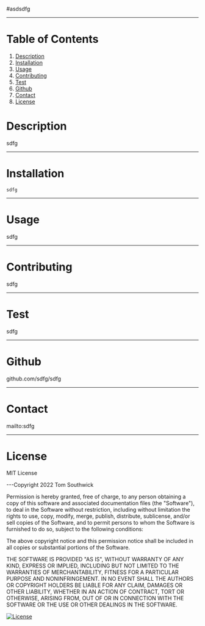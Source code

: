 #asdsdfg

---

# Table of Contents
1. [Description](#description)
2. [Installation](#installation)
3. [Usage](#usage)
4. [Contributing](#contributing)
5. [Test](#test)
6. [Github](#github)
7. [Contact](#contact)
8. [License](#license)

# Description

sdfg

---
# Installation

`sdfg`

---
# Usage

sdfg

---
# Contributing

sdfg

---
# Test

sdfg

---
# Github

github.com/sdfg/sdfg

---
# Contact

mailto:sdfg

---
# License

MIT License

---Copyright 2022 Tom Southwick

Permission is hereby granted, free of charge, to any person obtaining a copy of this software and associated documentation files (the "Software"), to deal in the Software without restriction, including without limitation the rights to use, copy, modify, merge, publish, distribute, sublicense, and/or sell copies of the Software, and to permit persons to whom the Software is furnished to do so, subject to the following conditions:

The above copyright notice and this permission notice shall be included in all copies or substantial portions of the Software.

THE SOFTWARE IS PROVIDED "AS IS", WITHOUT WARRANTY OF ANY KIND, EXPRESS OR IMPLIED, INCLUDING BUT NOT LIMITED TO THE WARRANTIES OF MERCHANTABILITY, FITNESS FOR A PARTICULAR PURPOSE AND NONINFRINGEMENT. IN NO EVENT SHALL THE AUTHORS OR COPYRIGHT HOLDERS BE LIABLE FOR ANY CLAIM, DAMAGES OR OTHER LIABILITY, WHETHER IN AN ACTION OF CONTRACT, TORT OR OTHERWISE, ARISING FROM, OUT OF OR IN CONNECTION WITH THE SOFTWARE OR THE USE OR OTHER DEALINGS IN THE SOFTWARE.

[![License](https://img.shields.io/badge/license-MIT-blue)](https://opensource.org/licenses/MIT)


